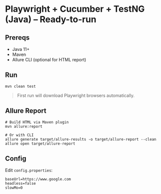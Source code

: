 # Playwright + Cucumber + TestNG (Java) – Ready-to-run

## Prereqs
- Java 11+
- Maven
- Allure CLI (optional for HTML report)

## Run
```
mvn clean test
```

> First run will download Playwright browsers automatically.

## Allure Report
```
# Build HTML via Maven plugin
mvn allure:report

# Or with CLI
allure generate target/allure-results -o target/allure-report --clean
allure open target/allure-report
```

## Config
Edit `config.properties`:
```
baseUrl=https://www.google.com
headless=false
slowMo=0
```
